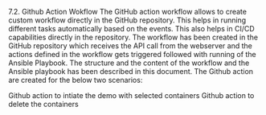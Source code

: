 7.2. Github Action Wokflow
The GitHub action workflow allows to create custom workflow directly in the GitHub repository. This helps in running different tasks automatically based on the events. This also helps in CI/CD capabilities directly in the repository. The workflow has been created in the GitHub repository which receives the API call from the webserver and the actions defined in the workflow gets triggered followed with running of the Ansible Playbook. The structure and the content of the workflow and the Ansible playbook has been described in this document. The Github action are created for the below two scenarios:

Github action to intiate the demo with selected containers
Github action to delete the containers
 
